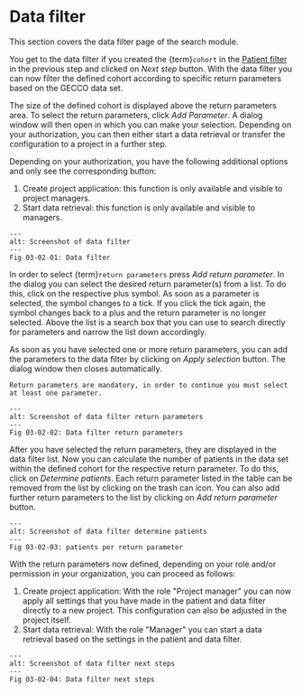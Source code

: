 # Data filter

This section covers the data filter page of the search module.

You get to the data filter if you created the {term}`cohort` in the [Patient filter](../01_patient_filter/01_patient_filter.md) in the previous step and clicked on *Next step* button. With the data filter you can now filter the defined cohort according to specific return parameters based on the GECCO data set.

The size of the defined cohort is displayed above the return parameters area. To select the return parameters, click *Add Parameter*. A dialog window will then open in which you can make your selection. Depending on your authorization, you can then either start a data retrieval or transfer the configuration to a project in a further step.

Depending on your authorization, you have the following additional options and only see the corresponding button:
1. Create project application: this function is only available and visible to project managers.
2. Start data retrieval: this function is only available and visible to managers.

```{figure} images/data_filter.png
---
alt: Screenshot of data filter
---
Fig 03-02-01: Data filter
```


In order to select {term}`return parameters` press *Add return parameter*. In the dialog you can select the desired return parameter(s) from a list. To do this, click on the respective plus symbol. As soon as a parameter is selected, the symbol changes to a tick. If you click the tick again, the symbol changes back to a plus and the return parameter is no longer selected.
Above the list is a search box that you can use to search directly for parameters and narrow the list down accordingly. 

As soon as you have selected one or more return parameters, you can add the parameters to the data filter by clicking on *Apply selection* button. The dialog window then closes automatically.

```{important}
Return parameters are mandatory, in order to continue you must select at least one parameter.
```

```{figure} images/data_filter_return_parameters.png
---
alt: Screenshot of data filter return parameters
---
Fig 03-02-02: Data filter return parameters
```


After you have selected the return parameters, they are displayed in the data filter list. Now you can calculate the number of patients in the data set within the defined cohort for the respective return parameter. To do this, click on *Determine patients*. Each return parameter listed in the table can be removed from the list by clicking on the trash can icon. You can also add further return parameters to the list by clicking on *Add return parameter* button.

```{figure} images/data_filter_determine_patients.png
---
alt: Screenshot of data filter determine patients
---
Fig 03-02-03: patients per return parameter
```

With the return parameters now defined, depending on your role and/or permission in your organization, you can proceed as follows:
1. Create project application: With the role "Project manager" you can now apply all settings that you have made in the patient and data filter directly to a new project. This configuration can also be adjusted in the project itself.
2. Start data retrieval: With the role "Manager" you can start a data retrieval based on the settings in the patient and data filter.


```{figure} images/data_filter_next_steps.png
---
alt: Screenshot of data filter next steps
---
Fig 03-02-04: Data filter next steps
```

